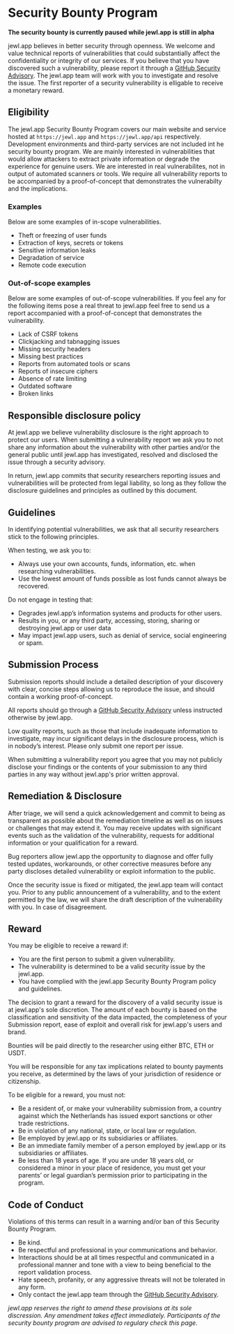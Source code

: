 # Security Bounty Program

**The security bounty is currently paused while jewl.app is still in alpha**

jewl.app believes in better security through openness. We welcome and value technical reports of vulnerabilities that could substantially affect the confidentiality or integrity of our services. If you believe that you have discovered such a vulnerability, please report it through a [GitHub Security Advisory](https://github.com/jewl-app/.github/security/advisories/new). The jewl.app team will work with you to investigate and resolve the issue. The first reporter of a security vulnerability is elligable to receive a monetary reward.

## Eligibility
The jewl.app Security Bounty Program covers our main website and service hosted at `https://jewl.app` and `https://jewl.app/api` respectively. Development environments and third-party services are not included int he security bounty program. We are mainly interested in vulnerabilities that would allow attackers to extract private information or degrade the experience for genuine users. We are interested in real vulnerabilites, not in output of automated scanners or tools. We require all vulnerability reports to be accompanied by a proof-of-concept that demonstrates the vulnerabilty and the implications.

### Examples
Below are some examples of in-scope vulnerabilities.
* Theft or freezing of user funds
* Extraction of keys, secrets or tokens
* Sensitive information leaks
* Degradation of service
* Remote code execution

### Out-of-scope examples
Below are some examples of out-of-scope vulnerabilities. If you feel any for the following items pose a real threat to jewl.app feel free to send us a report accompanied with a proof-of-concept that demonstrates the vulnerability.
* Lack of CSRF tokens
* Clickjacking and tabnagging issues
* Missing security headers
* Missing best practices
* Reports from automated tools or scans
* Reports of insecure ciphers
* Absence of rate limiting
* Outdated software
* Broken links

## Responsible disclosure policy
At jewl.app we believe vulnerability disclosure is the right approach to protect our users. When submitting a vulnerability report we ask you to not share any information about the vulnerability with other parties and/or the general public until jewl.app has investigated, resolved and disclosed the issue through a security advisory.

In return, jewl.app commits that security researchers reporting issues and vulnerabilities will be protected from legal liability, so long as they follow the disclosure guidelines and principles as outlined by this document.

## Guidelines
In identifying potential vulnerabilities, we ask that all security researchers stick to the following principles.

When testing, we ask you to:
* Always use your own accounts, funds, information, etc. when researching vulnerabilities.
* Use the lowest amount of funds possible as lost funds cannot always be recovered.

Do not engage in testing that:
* Degrades jewl.app’s information systems and products for other users.
* Results in you, or any third party, accessing, storing, sharing or destroying jewl.app or user data
* May impact jewl.app users, such as denial of service, social engineering or spam.

## Submission Process
Submission reports should include a detailed description of your discovery with clear, concise steps allowing us to reproduce the issue, and should contain a working proof-of-concept.

All reports should go through a [GitHub Security Advisory](https://github.com/jewl-app/.github/security/advisories/new) unless instructed otherwise by jewl.app.

Low quality reports, such as those that include inadequate information to investigate, may incur significant delays in the disclosure process, which is in nobody’s interest. Please only submit one report per issue.

When submitting a vulnerability report you agree that you may not publicly disclose your findings or the contents of your submission to any third parties in any way without jewl.app's prior written approval.

## Remediation & Disclosure
After triage, we will send a quick acknowledgement and commit to being as transparent as possible about the remediation timeline as well as on issues or challenges that may extend it. You may receive updates with significant events such as the validation of the vulnerability, requests for additional information or your qualification for a reward.

Bug reporters allow jewl.app the opportunity to diagnose and offer fully tested updates, workarounds, or other corrective measures before any party discloses detailed vulnerability or exploit information to the public.

Once the security issue is fixed or mitigated, the jewl.app team will contact you. Prior to any public announcement of a vulnerability, and to the extent permitted by the law, we will share the draft description of the vulnerability with you. In case of disagreement.

## Reward
You may be eligible to receive a reward if:

* You are the first person to submit a given vulnerability.
* The vulnerability is determined to be a valid security issue by the jewl.app.
* You have complied with the jewl.app Security Bounty Program policy and guidelines.

The decision to grant a reward for the discovery of a valid security issue is at jewl.app's sole discretion. The amount of each bounty is based on the classification and sensitivity of the data impacted, the completeness of your Submission report, ease of exploit and overall risk for jewl.app's users and brand.

Bounties will be paid directly to the researcher using either BTC, ETH or USDT.

You will be responsible for any tax implications related to bounty payments you receive, as determined by the laws of your jurisdiction of residence or citizenship.

To be eligible for a reward, you must not:

* Be a resident of, or make your vulnerability submission from, a country against which the Netherlands has issued export sanctions or other trade restrictions.
* Be in violation of any national, state, or local law or regulation.
* Be employed by jewl.app or its subsidiaries or affiliates.
* Be an immediate family member of a person employed by jewl.app or its subsidiaries or affiliates.
* Be less than 18 years of age. If you are under 18 years old, or considered a minor in your place of residence, you must get your parents’ or legal guardian’s permission prior to participating in the program.

## Code of Conduct
Violations of this terms can result in a warning and/or ban of this Security Bounty Program.

* Be kind.
* Be respectful and professional in your communications and behavior.
* Interactions should be at all times respectful and communicated in a professional manner and tone with a view to being beneficial to the report validation process.
* Hate speech, profanity, or any aggressive threats will not be tolerated in any form.
* Only contact the jewl.app team through the [GitHub Security Advisory](https://github.com/jewl-app/.github/security/advisories/new).

*jewl.app reserves the right to amend these provisions at its sole discression. Any amendment takes effect immediately. Participants of the security bounty program are advised to regulary check this page.*
